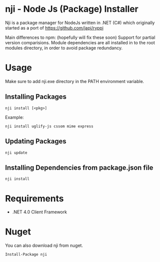 # nji - Node Js (Package) Installer

Nji is a package manager for NodeJs written in .NET (C#) which originally started as a port of https://github.com/japj/ryppi

Main differences to npm: (hopefully will fix these soon)
Support for partial version comparisions.
Module dependencies are all installed in to the root modules directory, in order to avoid package redundancy.

# Usage

Make sure to add nji.exe directory in the PATH environment variable.

## Installing Packages

    nji install [<pkg>]

Example:

    nji install uglify-js cssom mime express
    
## Updating Packages

    nji update

## Installing Dependencies from package.json file

    nji install

# Requirements

* .NET 4.0 Client Framework

# Nuget

You can also download nji from nuget.

    Install-Package nji

